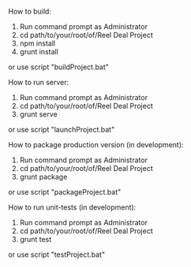 How to build:

1. Run command prompt as Administrator
2. cd path/to/your/root/of/Reel Deal Project
3. npm install
4. grunt install

or use script "buildProject.bat"


How to run server:

1. Run command prompt as Administrator
2. cd path/to/your/root/of/Reel Deal Project
3. grunt serve

or use script "launchProject.bat"


How to package production version (in development):

1. Run command prompt as Administrator
2. cd path/to/your/root/of/Reel Deal Project
3. grunt package

or use script "packageProject.bat"


How to run unit-tests (in development):

1. Run command prompt as Administrator
2. cd path/to/your/root/of/Reel Deal Project
3. grunt test

or use script "testProject.bat"
